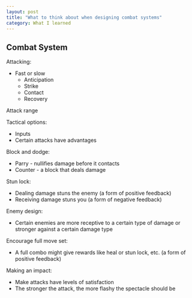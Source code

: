 ```yaml
---
layout: post
title: "What to think about when designing combat systems"
category: What I learned
---
```


## Combat System

Attacking:

- Fast or slow
  - Anticipation
  - Strike
  - Contact
  - Recovery

Attack range

Tactical options:

- Inputs
- Certain attacks have advantages

Block and dodge:

- Parry - nullifies damage before it contacts
- Counter - a block that deals damage

Stun lock:

- Dealing damage stuns the enemy (a form of positive feedback)
- Receiving damage stuns you (a form of negative feedback)

Enemy design:

- Certain enemies are more receptive to a certain type of damage or stronger against a certain damage type

Encourage full move set:

- A full combo might give rewards like heal or stun lock, etc. (a form of positive feedback)

Making an impact:

- Make attacks have levels of satisfaction
- The stronger the attack, the more flashy the spectacle should be
